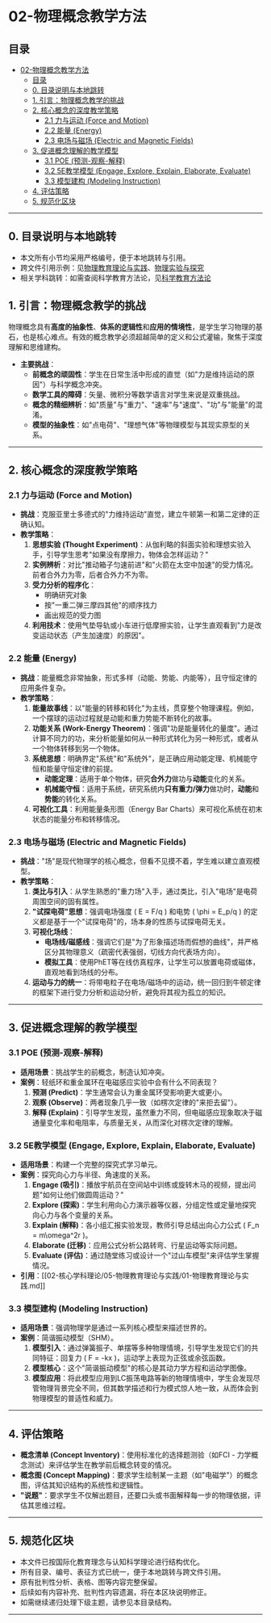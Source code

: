 # 02-物理概念教学方法

## 目录

- [02-物理概念教学方法](#02-物理概念教学方法)
  - [目录](#目录)
  - [0. 目录说明与本地跳转](#0-目录说明与本地跳转)
  - [1. 引言：物理概念教学的挑战](#1-引言物理概念教学的挑战)
  - [2. 核心概念的深度教学策略](#2-核心概念的深度教学策略)
    - [2.1 力与运动 (Force and Motion)](#21-力与运动-force-and-motion)
    - [2.2 能量 (Energy)](#22-能量-energy)
    - [2.3 电场与磁场 (Electric and Magnetic Fields)](#23-电场与磁场-electric-and-magnetic-fields)
  - [3. 促进概念理解的教学模型](#3-促进概念理解的教学模型)
    - [3.1 POE (预测-观察-解释)](#31-poe-预测-观察-解释)
    - [3.2 5E教学模型 (Engage, Explore, Explain, Elaborate, Evaluate)](#32-5e教学模型-engage-explore-explain-elaborate-evaluate)
    - [3.3 模型建构 (Modeling Instruction)](#33-模型建构-modeling-instruction)
  - [4. 评估策略](#4-评估策略)
  - [5. 规范化区块](#5-规范化区块)

---

## 0. 目录说明与本地跳转

- 本文所有小节均采用严格编号，便于本地跳转与引用。
- 跨文件引用示例：见[物理教育理论与实践](./01-物理教育理论与实践.md)、[物理实验与探究](./03-物理实验与探究.md)
- 相关学科跳转：如需查阅科学教育方法论，见[科学教育方法论](../../02-科学教育方法论.md)

## 1. 引言：物理概念教学的挑战

物理概念具有**高度的抽象性**、**体系的逻辑性**和**应用的情境性**，是学生学习物理的基石，也是核心难点。有效的概念教学必须超越简单的定义和公式灌输，聚焦于深度理解和思维建构。

- **主要挑战**：
  - **前概念的顽固性**：学生在日常生活中形成的直觉（如"力是维持运动的原因"）与科学概念冲突。
  - **数学工具的障碍**：矢量、微积分等数学语言对学生来说是双重挑战。
  - **概念的精细辨析**：如"质量"与"重力"、"速率"与"速度"、"功"与"能量"的混淆。
  - **模型的抽象性**：如"点电荷"、"理想气体"等物理模型与其现实原型的关系。

---

## 2. 核心概念的深度教学策略

### 2.1 力与运动 (Force and Motion)

- **挑战**：克服亚里士多德式的"力维持运动"直觉，建立牛顿第一和第二定律的正确认知。
- **教学策略**：
  1. **思想实验 (Thought Experiment)**：从伽利略的斜面实验和理想实验入手，引导学生思考"如果没有摩擦力，物体会怎样运动？"
  2. **实例辨析**：对比"推动箱子匀速前进"和"火箭在太空中加速"的受力情况。前者合外力为零，后者合外力不为零。
  3. **受力分析的程序化**：
     - 明确研究对象
     - 按"一重二弹三摩四其他"的顺序找力
     - 画出规范的受力图
  4. **利用技术**：使用气垫导轨或小车进行低摩擦实验，让学生直观看到"力是改变运动状态（产生加速度）的原因"。

### 2.2 能量 (Energy)

- **挑战**：能量概念非常抽象，形式多样（动能、势能、内能等），且守恒定律的应用条件复杂。
- **教学策略**：
  1. **能量故事线**：以"能量的转移和转化"为主线，贯穿整个物理课程。例如，一个摆球的运动过程就是动能和重力势能不断转化的故事。
  2. **功能关系 (Work-Energy Theorem)**：强调"功是能量转化的量度"。通过计算不同力的功，来分析能量如何从一种形式转化为另一种形式，或者从一个物体转移到另一个物体。
  3. **系统思想**：明确界定"系统"和"系统外"，是正确应用动能定理、机械能守恒和能量守恒定律的前提。
     - **动能定理**：适用于单个物体，研究**合外力**做功与**动能**变化的关系。
     - **机械能守恒**：适用于系统，研究系统内**只有重力/弹力**做功时，**动能**和**势能**的转化关系。
  4. **可视化工具**：利用能量条形图（Energy Bar Charts）来可视化系统在初末状态的能量分布和转移情况。

### 2.3 电场与磁场 (Electric and Magnetic Fields)

- **挑战**："场"是现代物理学的核心概念，但看不见摸不着，学生难以建立直观模型。
- **教学策略**：
  1. **类比与引入**：从学生熟悉的"重力场"入手，通过类比，引入"电场"是电荷周围空间的固有属性。
  2. **"试探电荷"思想**：强调电场强度 \( E = F/q \) 和电势 \( \phi = E_p/q \) 的定义都是基于一个"试探电荷"的，场本身的性质与试探电荷无关。
  3. **可视化场线**：
     - **电场线/磁感线**：强调它们是"为了形象描述场而假想的曲线"，并严格区分其物理意义（疏密代表强弱，切线方向代表场方向）。
     - **模拟工具**：使用PhET等在线仿真程序，让学生可以放置电荷或磁体，直观地看到场线的分布。
  4. **运动与力的统一**：将带电粒子在电场/磁场中的运动，统一回归到牛顿定律的框架下进行受力分析和运动分析，避免将其视为孤立的知识。

---

## 3. 促进概念理解的教学模型

### 3.1 POE (预测-观察-解释)

- **适用场景**：挑战学生的前概念，制造认知冲突。
- **案例**：轻纸环和重金属环在电磁感应实验中会有什么不同表现？
  1. **预测 (Predict)**：学生通常会认为重金属环受影响更大或更小。
  2. **观察 (Observe)**：两者现象几乎一致（如楞次定律的"来拒去留"）。
  3. **解释 (Explain)**：引导学生发现，虽然重力不同，但电磁感应现象取决于磁通量变化率和电阻率，与质量无关，从而深化对楞次定律的理解。

### 3.2 5E教学模型 (Engage, Explore, Explain, Elaborate, Evaluate)

- **适用场景**：构建一个完整的探究式学习单元。
- **案例**：探究向心力与半径、角速度的关系。
  1. **Engage (吸引)**：播放宇航员在空间站中训练或旋转木马的视频，提出问题"如何让他们做圆周运动？"
  2. **Explore (探索)**：学生利用向心力演示器等仪器，分组定性或定量地探究向心力与各个变量的关系。
  3. **Explain (解释)**：各小组汇报实验发现，教师引导总结出向心力公式 \( F_n = m\omega^2r \)。
  4. **Elaborate (迁移)**：应用公式分析公路转弯、行星运动等实际问题。
  5. **Evaluate (评估)**：通过随堂练习或设计一个"过山车模型"来评估学生掌握情况。
- **引用**：[[02-核心学科理论/05-物理教育理论与实践/01-物理教育理论与实践.md]]

### 3.3 模型建构 (Modeling Instruction)

- **适用场景**：强调物理学是通过一系列核心模型来描述世界的。
- **案例**：简谐振动模型（SHM）。
  1. **模型引入**：通过弹簧振子、单摆等多种物理情境，引导学生发现它们的共同特征：回复力 \( F = -kx \)，运动学上表现为正弦或余弦函数。
  2. **模型核心**：这个"简谐振动模型"的核心是其动力学方程和运动学图像。
  3. **模型应用**：将此模型应用到LC振荡电路等新的物理情境中，学生会发现尽管物理背景完全不同，但其数学描述和行为模式惊人地一致，从而体会到物理模型的普适性和威力。

---

## 4. 评估策略

- **概念清单 (Concept Inventory)**：使用标准化的选择题测验（如FCI - 力学概念测试）来评估学生在教学前后概念转变的情况。
- **概念图 (Concept Mapping)**：要求学生绘制某一主题（如"电磁学"）的概念图，评估其知识结构的系统性和逻辑性。
- **"说题"**：要求学生不仅解出题目，还要口头或书面解释每一步的物理依据，评估其思维过程。

---

## 5. 规范化区块

- 本文件已按国际化教育理念与认知科学理论进行结构优化。
- 所有目录、编号、表征方式已统一，便于本地跳转与跨文件引用。
- 原有批判性分析、表格、图等内容完整保留。
- 后续如有内容补充、批判性内容遗漏，将在本区块说明修正。
- 如需继续递归处理下级主题，请参见本目录结构。

---
